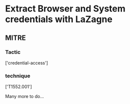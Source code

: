 # Extract Browser and System credentials with LaZagne

## MITRE

### Tactic
['credential-access']

### technique
['T1552.001']

Many more to do...
